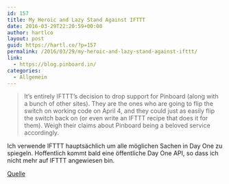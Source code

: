 ```yaml
---
id: 157
title: My Heroic and Lazy Stand Against IFTTT
date: 2016-03-29T22:20:59+00:00
author: hartlco
layout: post
guid: https://hartl.co/?p=157
permalink: /2016/03/29/my-heroic-and-lazy-stand-against-ifttt/
link:
  - https://blog.pinboard.in/
categories:
  - Allgemein
---
```

> It&#8217;s entirely IFTTT&#8217;s decision to drop support for Pinboard (along with a bunch of other sites). They are the ones who are going to flip the switch on working code on April 4, and they could just as easily flip the switch back on (or even write an IFTTT recipe that does it for them). Weigh their claims about Pinboard being a beloved service accordingly. 

Ich verwende IFTTT hauptsächlich um alle möglichen Sachen in Day One zu spiegeln. Hoffentlich kommt bald eine öffentliche Day One API, so dass ich nicht mehr auf IFTTT angewiesen bin.

[Quelle](https://blog.pinboard.in/)
